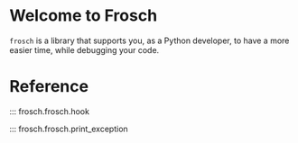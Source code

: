 # Welcome to Frosch

`frosch` is a library that supports you, as a Python developer, to have a more easier time, while debugging your code.

        
# Reference

::: frosch.frosch.hook

::: frosch.frosch.print_exception
